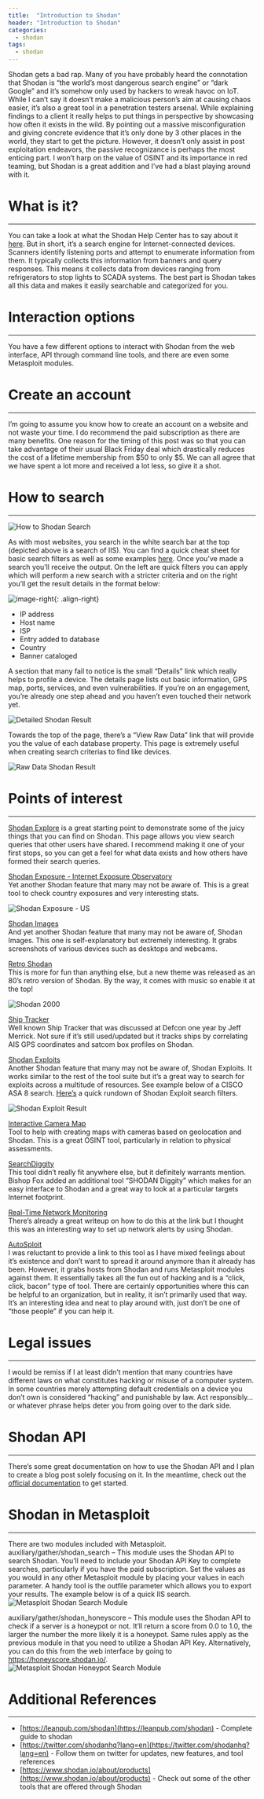 ```yaml
---
title:  "Introduction to Shodan"
header: "Introduction to Shodan"
categories: 
  - shodan
tags:
  - shodan
---
```


Shodan gets a bad rap. Many of you have probably heard the connotation that Shodan is “the world’s most dangerous search engine” or “dark Google” and it’s somehow only used by hackers to wreak havoc on IoT. While I can’t say it doesn’t make a malicious person’s aim at causing chaos easier, it’s also a great tool in a penetration testers arsenal. While explaining findings to a client it really helps to put things in perspective by showcasing how often it exists in the wild. By pointing out a massive misconfiguration and giving concrete evidence that it’s only done by 3 other places in the world, they start to get the picture. However, it doesn’t only assist in post exploitation endeavors, the passive recognizance is perhaps the most enticing part. I won’t harp on the value of OSINT and its importance in red teaming, but Shodan is a great addition and I’ve had a blast playing around with it.  

# What is it?  
***

You can take a look at what the Shodan Help Center has to say about it [here](https://help.shodan.io/the-basics/what-is-shodan). But in short, it’s a search engine for Internet-connected devices. Scanners identify listening ports and attempt to enumerate information from them. It typically collects this information from banners and query responses. This means it collects data from devices ranging from refrigerators to stop lights to SCADA systems. The best part is Shodan takes all this data and makes it easily searchable and categorized for you.  

# Interaction options  
***

You have a few different options to interact with Shodan from the web interface, API through command line tools, and there are even some Metasploit modules.  

# Create an account  
***

I’m going to assume you know how to create an account on a website and not waste your time. I do recommend the paid subscription as there are many benefits. One reason for the timing of this post was so that you can take advantage of their usual Black Friday deal which drastically reduces the cost of a lifetime membership from $50 to only $5. We can all agree that we have spent a lot more and received a lot less, so give it a shot.

# How to search  
***

![How to Shodan Search](/assets/images/shodan_search.jpg)  

As with most websites, you search in the white search bar at the top (depicted above is a search of IIS). You can find a quick cheat sheet for basic search filters as well as some examples [here](https://thor-sec.com/cheatsheet/shodan/shodan_cheat_sheet/). Once you’ve made a search you’ll receive the output. On the left are quick filters you can apply which will perform a new search with a stricter criteria and on the right you’ll get the result details in the format below:  

![image-right](/assets/images/shodan_entry.jpg){: .align-right}

- IP address
- Host name
- ISP
- Entry added to database
- Country
- Banner cataloged

A section that many fail to notice is the small “Details” link which really helps to profile a device. The details page lists out basic information, GPS map, ports, services, and even vulnerabilities. If you’re on an engagement, you’re already one step ahead and you haven’t even touched their network yet.  

![Detailed Shodan Result](/assets/images/shodan_detailed.jpg)  

Towards the top of the page, there’s a “View Raw Data” link that will provide you the value of each database property. This page is extremely useful when creating search criterias to find like devices.  
 
![Raw Data Shodan Result](/assets/images/shodan_raw_data.jpg)  

# Points of interest  
***

[Shodan Explore](https://www.shodan.io/explore) is a great starting point to demonstrate some of the juicy things that you can find on Shodan. This page allows you view search queries that other users have shared. I recommend making it one of your first stops, so you can get a feel for what data exists and how others have formed their search queries.

[Shodan Exposure - Internet Exposure Observatory](https://exposure.shodan.io/#/)  
Yet another Shodan feature that many may not be aware of. This is a great tool to check country exposures and very interesting stats.  

![Shodan Exposure - US](/assets/images/shodan_exposure.jpg)  
 
[Shodan Images](https://images.shodan.io/)  
And yet another Shodan feature that many may not be aware of, Shodan Images. This one is self-explanatory but extremely interesting. It grabs screenshots of various devices such as desktops and webcams.  

[Retro Shodan](https://2000.shodan.io/#/)  
This is more for fun than anything else, but a new theme was released as an 80’s retro version of Shodan. By the way, it comes with music so enable it at the top!

![Shodan 2000](/assets/images/shodan_2000.jpg)  

[Ship Tracker](https://shiptracker.shodan.io/)  
Well known Ship Tracker that was discussed at Defcon one year by Jeff Merrick. Not sure if it’s still used/updated but it tracks ships by correlating AIS GPS coordinates and satcom box profiles on Shodan.  

[Shodan Exploits](https://exploits.shodan.io)  
Another Shodan feature that many may not be aware of, Shodan Exploits. It works similar to the rest of the tool suite but it’s a great way to search for exploits across a multitude of resources. See example below of a CISCO ASA 8 search. [Here’s](https://thor-sec.com/cheatsheet/shodan/shodan_cheat_sheet/) a quick rundown of Shodan Exploit search filters.  

![Shodan Exploit Result](/assets/images/shodan_exploit.jpg)  
 
[Interactive Camera Map](https://github.com/woj-ciech/kamerka)  
Tool to help with creating maps with cameras based on geolocation and Shodan. This is a great OSINT tool, particularly in relation to physical assessments.  

[SearchDiggity](https://www.bishopfox.com/resources/tools/google-hacking-diggity/attack-tools/)  
This tool didn’t really fit anywhere else, but it definitely warrants mention. Bishop Fox added an additional tool “SHODAN Diggity” which makes for an easy interface to Shodan and a great way to look at a particular targets Internet footprint.  

[Real-Time Network Monitoring](https://help.shodan.io/guides/how-to-monitor-network)  
There’s already a great writeup on how to do this at the link but I thought this was an interesting way to set up network alerts by using Shodan.  

[AutoSploit](https://github.com/NullArray/AutoSploit)  
I was reluctant to provide a link to this tool as I have mixed feelings about it’s existence and don’t want to spread it around anymore than it already has been. However, it grabs hosts from Shodan and runs Metasploit modules against them. It essentially takes all the fun out of hacking and is a “click, click, bacon” type of tool. There are certainly opportunities where this can be helpful to an organization, but in reality, it isn’t primarily used that way. It’s an interesting idea and neat to play around with, just don’t be one of “those people” if you can help it.  

# Legal issues  
***
I would be remiss if I at least didn’t mention that many countries have different laws on what constitutes hacking or misuse of a computer system. In some countries merely attempting default credentials on a device you don’t own is considered “hacking” and punishable by law. Act responsibly…or whatever phrase helps deter you from going over to the dark side.  

# Shodan API  
***
There’s some great documentation on how to use the Shodan API and I plan to create a blog post solely focusing on it. In the meantime, check out the [official documentation](https://developer.shodan.io/api/clients) to get started.  

# Shodan in Metasploit  
***
There are two modules included with Metasploit.  
auxiliary/gather/shodan_search – This module uses the Shodan API to search Shodan. You’ll need to include your Shodan API Key to complete searches, particularly if you have the paid subscription. Set the values as you would in any other Metasploit module by placing your values in each parameter. A handy tool is the outfile parameter which allows you to export your results. The example below is of a quick IIS search.  
![Metasploit Shodan Search Module](/assets/images/shodan_metasploit1.jpg)   

auxiliary/gather/shodan_honeyscore – This module uses the Shodan API to check if a server is a honeypot or not. It’ll return a score from 0.0 to 1.0, the larger the number the more likely it is a honeypot. Same rules apply as the previous module in that you need to utilize a Shodan API Key. Alternatively, you can do this from the web interface by going to https://honeyscore.shodan.io/.   
![Metasploit Shodan Honeypot Search Module](/assets/images/shodan_honeypot.jpg)  

# Additional References  
***
- [https://leanpub.com/shodan](https://leanpub.com/shodan) - Complete guide to shodan
- [https://twitter.com/shodanhq?lang=en](https://twitter.com/shodanhq?lang=en) - Follow them on twitter for updates, new features, and tool references
- [https://www.shodan.io/about/products](https://www.shodan.io/about/products) - Check out some of the other tools that are offered through Shodan
